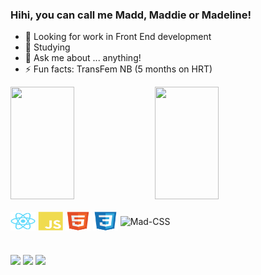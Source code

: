 ### Hihi, you can call me Madd, Maddie or Madeline!
- 🔭 Looking for work in Front End development
- 📖 Studying 
- 💬 Ask me about ... anything!
- ⚡ Fun facts:
    TransFem NB (5 months on HRT)
  
<div >
  <img height="180em" width="45%" src="https://github-readme-stats.vercel.app/api?username=MadVeloso&show_icons=true&theme=radical&include_all_commits=true&count_private=true"/>
  <img height="180em" width="45%" src="https://github-readme-stats.vercel.app/api/top-langs/?username=MadVeloso&layout=compact&langs_count=7&theme=radical"/>
</div>
  
<div style="display: inline_block"><br>
  <img align="center" alt="Mad-React" height="30" width="40" src="https://raw.githubusercontent.com/devicons/devicon/master/icons/react/react-original.svg">
  <img align="center" alt="Mad-Js" height="30" width="40" src="https://raw.githubusercontent.com/devicons/devicon/master/icons/javascript/javascript-plain.svg">
  <img align="center" alt="Mad-HTML" height="30" width="40" src="https://raw.githubusercontent.com/devicons/devicon/master/icons/html5/html5-original.svg">
  <img align="center" alt="Mad-CSS" height="30" width="40" src="https://raw.githubusercontent.com/devicons/devicon/master/icons/css3/css3-original.svg">
  <img align="center" alt="Mad-CSS" height="30" width="40" src="https://cdn.jsdelivr.net/gh/devicons/devicon/icons/git/git-original.svg"/>
</div>
  
#
  
<div style="display: inline_block">
  <a href="https://www.linkedin.com/in/MadVeloso" target="_blank"><img src="https://img.shields.io/badge/-LinkedIn-%230077B5?style=for-the-badge&logo=linkedin&logoColor=white" target="_blank"></a> 
  <a href = "mailto:maddiesylv@gmail.com"><img src="https://img.shields.io/badge/-Gmail-%23333?style=for-the-badge&logo=gmail&logoColor=white" target="_blank"></a>
  <a href="https://wa.link/673cfl"><img src="https://img.shields.io/badge/WhatsApp-25D366?style=for-the-badge&logo=whatsapp&logoColor=white" target="_blank"></a>
</div>
